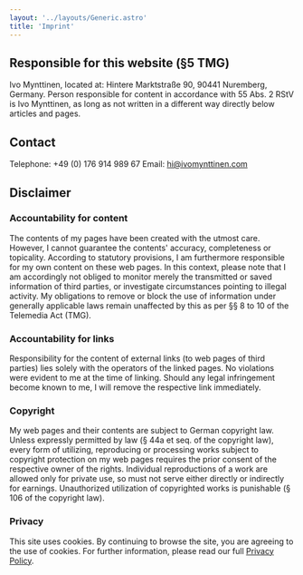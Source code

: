 ```yaml
---
layout: '../layouts/Generic.astro'
title: 'Imprint'
---
```


## Responsible for this website (§5 TMG)

Ivo Mynttinen, located at: Hintere Marktstraße 90, 90441 Nuremberg, Germany. Person responsible for content in accordance with 55 Abs. 2 RStV is Ivo Mynttinen, as long as not written in a different way directly below articles and pages.

## Contact

Telephone: +49 (0) 176 914 989 67
Email: [hi@ivomynttinen.com](mailto:hi@ivomynttinen.com)

## Disclaimer

### Accountability for content

The contents of my pages have been created with the utmost care. However, I cannot guarantee the contents' accuracy, completeness or topicality. According to statutory provisions, I am furthermore responsible for my own content on these web pages. In this context, please note that I am accordingly not obliged to monitor merely the transmitted or saved information of third parties, or investigate circumstances pointing to illegal activity. My obligations to remove or block the use of information under generally applicable laws remain unaffected by this as per §§ 8 to 10 of the Telemedia Act (TMG).

### Accountability for links

Responsibility for the content of external links (to web pages of third parties) lies solely with the operators of the linked pages. No violations were evident to me at the time of linking. Should any legal infringement become known to me, I will remove the respective link immediately.

### Copyright

My web pages and their contents are subject to German copyright law. Unless expressly permitted by law (§ 44a et seq. of the copyright law), every form of utilizing, reproducing or processing works subject to copyright protection on my web pages requires the prior consent of the respective owner of the rights. Individual reproductions of a work are allowed only for private use, so must not serve either directly or indirectly for earnings. Unauthorized utilization of copyrighted works is punishable (§ 106 of the copyright law).

### Privacy

This site uses cookies. By continuing to browse the site, you are agreeing to the use of cookies. For further information, please read our full [Privacy Policy](/privacy).
